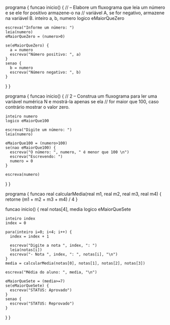 programa {
  funcao inicio() {
    // – Elabore um fluxograma que leia um número e se ele for positivo armazene-o na
    // variável A, se for negativo, armazene na variável B.
    inteiro a, b, numero
    logico eMaiorQueZero

    escreva("Informe um número: ")
    leia(numero)
    eMaiorQueZero = (numero>0)

    se(eMaiorQueZero) {
      a = numero
      escreva("Número positivo: ", a)
    }
    senao {
      b = numero
      escreva("Número negativo: ", b)
    }

  }
}

programa {
  funcao inicio() {
    // 2 – Construa um fluxograma para ler uma variável numérica N e mostrá-la apenas se ela
    // for maior que 100, caso contrário mostrar o valor zero.

    inteiro numero
    logico eMaiorQue100

    escreva("Digite um número: ")
    leia(numero)

    eMaiorQue100 = (numero>100)
    se(nao eMaiorQue100) {
      escreva("O número: ", numero, " é menor que 100 \n")
      escreva("Escrevendo: ")
      numero = 0
    }

    escreva(numero)
  }
}

programa {
  funcao real calcularMedia(real m1, real m2, real m3, real m4) {
    retorne (m1 + m2 + m3 + m4) / 4
  }

  funcao inicio() {
    real notas[4], media
    logico eMaiorQueSete

    inteiro index
    index = 0

    para(inteiro i=0; i<4; i++) {
      index = index + 1

      escreva("Digite a nota ", index, ": ")
      leia(notas[i])
      escreva("- Nota ", index, ": ", notas[i], "\n")
    }
    media = calcularMedia(notas[0], notas[1], notas[2], notas[3])

    escreva("Média do aluno: ", media, "\n")

    eMaiorQueSete = (media>=7)
    se(eMaiorQueSete) {
      escreva("STATUS: Aprovado")
    }
    senao {
      escreva("STATUS: Reprovado")
    }
  }
}
